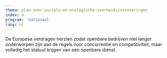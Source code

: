 ```yaml
---
thema: plan-voor-sociale-en-ecologische-overheidsinvesteringen
index: 4
program: 'nationaal'
lang: nl
---
```

De Europese verdragen herzien zodat openbare bedrijven niet langer onderworpen zijn aan de regels voor concurrentie en competitiviteit, maar volledig het statuut krijgen van een openbare dienst.
